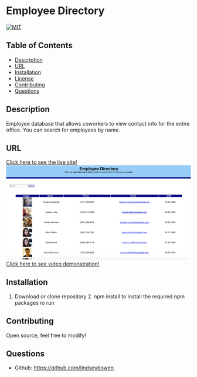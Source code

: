 # Employee Directory
[![MIT](https://img.shields.io/badge/License-MIT-yellow.svg)](https://opensource.org/licenses/MIT)
## Table of Contents
* [Description](#description)
* [URL](#url)
* [Installation](#installation)
* [License](#license)
* [Contributing](#contributing)
* [Questions](#questions)

## Description 
Employee database that allows coworkers to view contact info for the entire office. You can search for employees by name.

## URL
[Click here to see the live site!]()
![Screenshot Deployed Website](Employee.png)
[Click here to see video demonstration!](https://drive.google.com/file/d/1wCAE0NEbxVITdkElvnfBx_ZUcsOeOgYC/view?usp=sharing)
## Installation
1. Download or clone repository 2. npm install to install the required npm packages ro run

## Contributing
Open source, feel free to modify!

## Questions
* Github: https://github.com/lindseybowen
